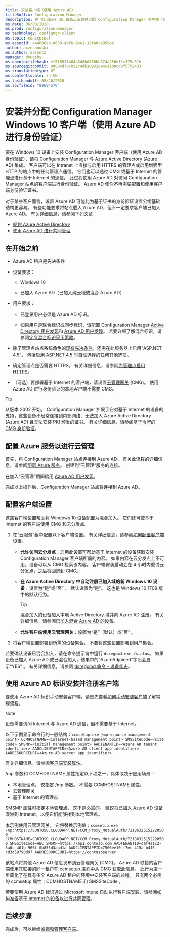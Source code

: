 ```yaml
---
title: 安装客户端（使用 Azure AD）
titleSuffix: Configuration Manager
description: 在 Windows 10 设备上安装并分配 Configuration Manager 客户端（使用 Azure Active Directory 进行身份验证）
ms.date: 06/03/2020
ms.prod: configuration-manager
ms.technology: configmgr-client
ms.topic: conceptual
ms.assetid: a44006eb-8650-49f6-94e1-18fa0ca959ee
author: aczechowski
ms.author: aaroncz
manager: dougeby
ms.openlocfilehash: e15f8511464b6d8b8486bb874a256df1c375e31b
ms.sourcegitcommit: 99084d70c032c4db109328a4ca100cd3f5759433
ms.translationtype: HT
ms.contentlocale: zh-CN
ms.lasthandoff: 08/20/2020
ms.locfileid: "88694570"
---
```

# <a name="install-and-assign-configuration-manager-windows-10-clients-using-azure-ad-for-authentication"></a>安装并分配 Configuration Manager Windows 10 客户端（使用 Azure AD 进行身份验证）

要在 Windows 10 设备上安装 Configuration Manager 客户端（使用 Azure AD 身份验证），请将 Configuration Manager 与 Azure Active Directory (Azure AD) 集成。 客户端可以在 Intranet 上直接与启用 HTTPS 的管理点或启用增强型 HTTP 的站点中的任何管理点通信。 它们也可以通过 CMG 或基于 Internet 的管理点进行基于 Internet 的通信。 此过程使用 Azure AD 对访问 Configuration Manager 站点的客户端进行身份验证。 Azure AD 使你不再需要配置和使用客户端身份验证证书。

对于某些客户而言，设置 Azure AD 可能比为基于证书的身份验证设置公钥基础结构更容易。 有些功能要求将站点载入 Azure AD，但不一定要求客户端已加入 Azure AD。<!-- SCCMDocs issue 1259 --> 有关详细信息，请参阅下列文章：

- [规划 Azure Active Directory](../../plan-design/security/plan-for-security.md#bkmk_planazuread)
- [使用 Azure AD 进行共同管理](../../../comanage/quickstart-hybrid-aad.md)

## <a name="before-you-begin"></a>在开始之前

- Azure AD 租户是先决条件  

- 设备要求：  

  - Windows 10  

  - 已加入 Azure AD（已加入纯云域或混合 Azure AD）  

- 用户要求：  

  - 已登录用户必须是 Azure AD 标识。

  - 如果用户是联合标识或同步标识，请配置 Configuration Manager [Active Directory 用户发现](../../servers/deploy/configure/about-discovery-methods.md#bkmk_aboutUser)和 [Azure AD 用户发现](../../servers/deploy/configure/about-discovery-methods.md#azureaddisc)。 若要详细了解混合标识，请参阅[定义混合标识采用策略](/azure/active-directory/hybrid/plan-hybrid-identity-design-considerations-identity-adoption-strategy)。<!--497750-->

- 除了管理点站点系统角色的[现有先决条件](../../plan-design/configs/site-and-site-system-prerequisites.md#bkmk_2012MPpreq)，还需在此服务器上启用“ASP.NET 4.5”。 包括启用 ASP.NET 4.5 时自动选择的任何其他选项。  

- 确定管理点是否需要 HTTPS。 有关详细信息，请参阅[为管理点启用 HTTPS](../manage/cmg/certificates-for-cloud-management-gateway.md#bkmk_mphttps)。  

- （可选）要部署基于 Internet 的客户端，请设置[云管理网关](../manage/cmg/plan-cloud-management-gateway.md) (CMG)。 使用 Azure AD 进行身份验证的本地客户端不需要 CMG。  

> [!TIP]
> 从版本 2002 开始，<!--5686290--> Configuration Manager 扩展了它对基于 Internet 的设备的支持，这些设备不经常连接到内部网络、无法加入 Azure Active Directory (Azure AD) 且无法安装 PKI 颁发的证书。 有关详细信息，请参阅[基于令牌的 CMG 身份验证](deploy-clients-cmg-token.md)。

## <a name="configure-azure-services-for-cloud-management"></a>配置 Azure 服务以进行云管理

首先，将 Configuration Manager 站点连接到 Azure AD。 有关此流程的详细信息，请参阅[配置 Azure 服务](../../servers/deploy/configure/azure-services-wizard.md)。 创建到“云管理”服务的连接。

在加入“云管理”期间启用 [Azure AD 用户发现](../../servers/deploy/configure/configure-discovery-methods.md#azureaadisc)。

完成以上操作后，Configuration Manager 站点将连接到 Azure AD。

## <a name="configure-client-settings"></a>配置客户端设置

这些客户端设置帮助将 Windows 10 设备配置为混合加入。 它们还可使基于 Internet 的客户端使用 CMG 和云分发点。

1. 在“云服务”组中配置以下客户端设置。 有关详细信息，请参阅[如何配置客户端设置](configure-client-settings.md)。

    - **允许访问云分发点**：启用此设置可帮助基于 Internet 的设备获取安装 Configuration Manager 客户端所需的内容。 如果内容在云分发点上不可用，设备可以从 CMG 检索该内容。 客户端安装启动会在 4 小时内重试云分发点，之后将回退到 CMG。<!--495533-->  

    - **在 Azure Active Directory 中自动注册已加入域的新 Windows 10 设备**：设置为“是”或“否” 。 默认设置为“是”。 这也是 Windows 10 1709 版中的默认行为。

        > [!TIP]
        > 混合加入的设备加入本地 Active Directory 域并向 Azure AD 注册。 有关详细信息，请参阅[已加入混合 Azure AD 的设备](/azure/active-directory/devices/concept-azure-ad-join-hybrid)。<!-- MEMDocs#325 -->

    - **允许客户端使用云管理网关**：设置为“是”（默认）或“否” 。  

2. 将客户端设置部署到所需的设备集合。 不要将这些设置部署到用户集合。

若要确认设备已混合加入，请在命令提示符中运行 `dsregcmd.exe /status`。 如果设备已加入 Azure AD 或已混合加入，结果中的“AzureAdjoined”字段会显示“YES” 。 有关详细信息，请参阅 [dsregcmd 命令 - 设备状态](/azure/active-directory/devices/troubleshoot-device-dsregcmd)。

## <a name="install-and-register-the-client-using-azure-ad-identity"></a>使用 Azure AD 标识安装并注册客户端

要使用 Azure AD 标识手动安装客户端，请首先查看[如何手动安装客户端](deploy-clients-to-windows-computers.md#BKMK_Manual)了解常规流程。

> [!Note]  
> 设备需要访问 Internet 与 Azure AD 通信，但不需要基于 Internet。

以下示例显示命令行的一般结构：`ccmsetup.exe /mp:<source management point> CCMHOSTNAME=<internet-based management point> SMSSiteCode=<site code> SMSMP=<initial management point> AADTENANTID=<Azure AD tenant identifier> AADCLIENTAPPID=<Azure AD client app identifier> AADRESOURCEURI=<Azure AD server app identifier>`

有关详细信息，请参阅[客户端安装属性](about-client-installation-properties.md)。

/mp 参数和 CCMHOSTNAME 属性指定以下项之一，具体取决于应用场景 ：

- 本地管理点。 仅指定 /mp 参数。 不需要 CCMHOSTNAME 属性。
- 云管理网关
- 基于 Internet 的管理点

SMSMP 属性可指定本地管理点。 这不是必需的。 建议将已加入 Azure AD 设备漫游到 Intranet，以便它们能够找到本地管理点。

本示例使用云管理网关。 它将替换示例值：`ccmsetup.exe /mp:https://CONTOSO.CLOUDAPP.NET/CCM_Proxy_MutualAuth/72186325152220500 CCMHOSTNAME=CONTOSO.CLOUDAPP.NET/CCM_Proxy_MutualAuth/72186325152220500 SMSSiteCode=ABC SMSMP=https://mp1.contoso.com AADTENANTID=daf4a1c2-3a0c-401b-966f-0b855d3abd1a AADCLIENTAPPID=7506ee10-f7ec-415a-b415-cd3d58790d97 AADRESOURCEURI=https://contososerver`

该站点将其他 Azure AD 信息发布到云管理网关 (CMG)。 Azure AD 联接的客户端使用其联接的同一租户在 ccmsetup 进程中从 CMG 获取此信息。 此行为进一步简化了在具有多个 Azure AD 租户的环境中安装客户端的过程。 只有两个必需的 ccmsetup 属性：CCMHOSTNAME 和 SMSSiteCode 。<!--3607731-->

若要使用 Azure AD 标识通过 Microsoft Intune 自动执行客户端安装，请参阅[如何准备基于 Internet 的设备以进行共同管理](../../../comanage/how-to-prepare-Win10.md#install-the-configuration-manager-client)。

## <a name="next-steps"></a>后续步骤

完成后，可以继续[监视和管理客户端](../manage/monitor-clients.md)。